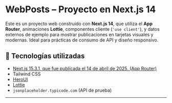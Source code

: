 # WebPosts – Proyecto en Next.js 14

Este es un proyecto web construido con **Next.js 14**, que utiliza el **App Router**, animaciones **Lottie**, componentes cliente (`'use client'`), y datos externos de ejemplo para mostrar publicaciones en tarjetas visuales y modernas. Ideal para prácticas de consumo de API y diseño responsivo.

## 🚀 Tecnologías utilizadas

- [Next.js 15.3.1, que fue publicada el 14 de abril de 2025. (App Router)](https://nextjs.org)
- Tailwind CSS
- [HeroUI](https://heroui.com)
- [Lottie](https://lottiefiles.com/)
- `jsonplaceholder.typicode.com` (API de prueba)

---

